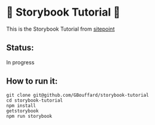 :book: Storybook Tutorial :book:
===
This is the Storybook Tutorial from [sitepoint](https://www.sitepoint.com/react-storybook-develop-beautiful-user-interfaces-with-ease/)

Status:
----
In progress

How to run it:
----
```
git clone git@github.com/GBouffard/storybook-tutorial
cd storybook-tutorial
npm install
getstorybook
npm run storybook
```